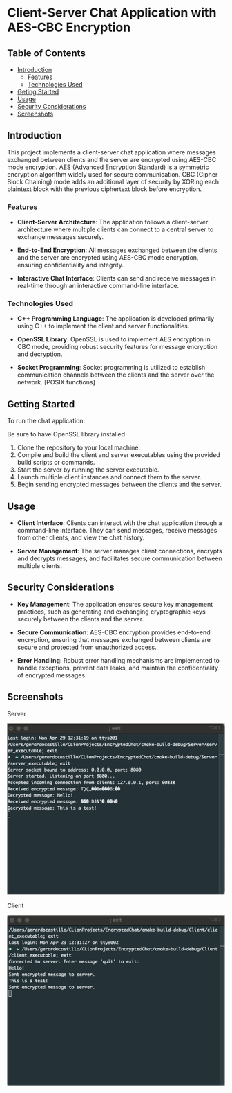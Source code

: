# Client-Server Chat Application with AES-CBC Encryption

## Table of Contents
- [Introduction](#introduction)
  - [Features](#features)
  - [Technologies Used](#technologies-used)
- [Geting Started](#getting-started)
- [Usage](#usage)
- [Security Considerations](#security-considerations)
- [Screenshots](#screenshots)

## Introduction

This project implements a client-server chat application where messages exchanged between clients and the server are encrypted using AES-CBC mode encryption. AES (Advanced Encryption Standard) is a symmetric encryption algorithm widely used for secure communication. CBC (Cipher Block Chaining) mode adds an additional layer of security by XORing each plaintext block with the previous ciphertext block before encryption.

### Features

- **Client-Server Architecture**: The application follows a client-server architecture where multiple clients can connect to a central server to exchange messages securely.
  
- **End-to-End Encryption**: All messages exchanged between the clients and the server are encrypted using AES-CBC mode encryption, ensuring confidentiality and integrity.

- **Interactive Chat Interface**: Clients can send and receive messages in real-time through an interactive command-line interface.

### Technologies Used

- **C++ Programming Language**: The application is developed primarily using C++ to implement the client and server functionalities.

- **OpenSSL Library**: OpenSSL is used to implement AES encryption in CBC mode, providing robust security features for message encryption and decryption.

- **Socket Programming**: Socket programming is utilized to establish communication channels between the clients and the server over the network. [POSIX functions]

## Getting Started

To run the chat application:

Be sure to have OpenSSL library installed

1. Clone the repository to your local machine.
2. Compile and build the client and server executables using the provided build scripts or commands.
3. Start the server by running the server executable.
4. Launch multiple client instances and connect them to the server.
5. Begin sending encrypted messages between the clients and the server.

## Usage

- **Client Interface**: Clients can interact with the chat application through a command-line interface. They can send messages, receive messages from other clients, and view the chat history.

- **Server Management**: The server manages client connections, encrypts and decrypts messages, and facilitates secure communication between multiple clients.

## Security Considerations

- **Key Management**: The application ensures secure key management practices, such as generating and exchanging cryptographic keys securely between the clients and the server.

- **Secure Communication**: AES-CBC encryption provides end-to-end encryption, ensuring that messages exchanged between clients are secure and protected from unauthorized access.

- **Error Handling**: Robust error handling mechanisms are implemented to handle exceptions, prevent data leaks, and maintain the confidentiality of encrypted messages.

## Screenshots

Server

![Server](images/Server.png "Server")

Client

![Client](images/Client.png "Client")

